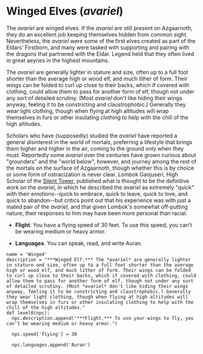 # Winged Elves (*avariel*)
The *avariel* are winged elves. If the *avariel* are still present on Azgaarnoth, they do an excellent job keeping themselves hidden from common sight. Nevertheless, the *avariel* were some of the first elves created as part of the Eldars' Firstborn, and many were tasked with supporting and pairing with the dragons that partnered with the Eldar. Legend held that they often lived in great aeyries in the highest mountains.

The *avariel* are generally lighter in stature and size, often up to a full foot shorter than the average high or wood elf, and much lither of form. Their wings can be folded to curl up close to their backs, which if covered with clothing, could allow them to pass for another form of elf, though not under any sort of detailed scrutiny. (Most *avariel* don't like hiding their wings anyway, feeling it to be constricting and claustrophobic.) Generally they wear light clothing, though when flying at high altitudes will wrap themselves in furs or other insulating clothing to help with the chill of the high altitudes.

Scholars who have (supposedly) studied the *avariel* have reported a general disinterest in the world of mortals, preferring a lifestyle that brings them higher and higher in the air, coming to the ground only when they must. Reportedly some *avariel* over the centuries have grown curious about "grounders" and the "world below", however, and journey among the rest of the mortals on the surface of Azgaarnoth, though whether this is by choice or some form of ostracization is never clear. Lombok Ganjuseri, High Scholar of the [Silent Tower](../../Organizations/MageSchools/SilentTower.md), published what is thought to be the definitive work on the *avariel*, in which he described the *avariel* as extremely "quick" with their emotions--quick to embrace, quick to leave, quick to love, and quick to abandon--but critics point out that his experience was with just a mated pair of the *avariel*, and that given Lombok's somewhat off-putting nature, their responses to him may have been more personal than racial.

* **Flight**. You have a flying speed of 30 feet. To use this speed, you can’t be wearing medium or heavy armor.

* **Languages**. You can speak, read, and write Auran.

```
name = 'Winged'
description = "***Winged Elf.*** The *avariel* are generally lighter in stature and size, often up to a full foot shorter than the average high or wood elf, and much lither of form. Their wings can be folded to curl up close to their backs, which if covered with clothing, could allow them to pass for another form of elf, though not under any sort of detailed scrutiny. (Most *avariel* don't like hiding their wings anyway, feeling it to be constricting and claustrophobic.) Generally they wear light clothing, though when flying at high altitudes will wrap themselves in furs or other insulating clothing to help with the chill of the high altitudes."
def level0(npc):
  npc.description.append("***Flight.*** To use your wings to fly, you can’t be wearing medium or heavy armor.")

  npc.speed['flying'] = 30

  npc.languages.append('Auran')
```